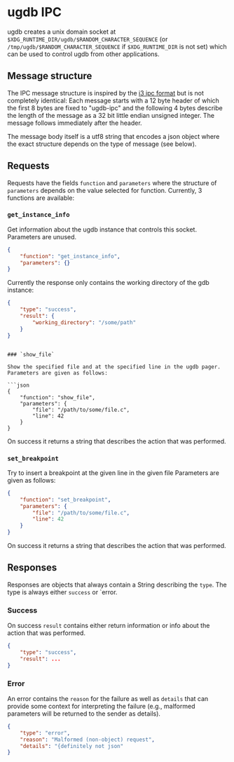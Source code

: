 # ugdb IPC

ugdb creates a unix domain socket at `$XDG_RUNTIME_DIR/ugdb/$RANDOM_CHARACTER_SEQUENCE` (or `/tmp/ugdb/$RANDOM_CHARACTER_SEQUENCE` if `$XDG_RUNTIME_DIR` is not set) which can be used to control ugdb from other applications.

## Message structure

The IPC message structure is inspired by the [i3 ipc format](https://i3wm.org/docs/ipc.html) but is not completely identical:
Each message starts with a 12 byte header of which the first 8 bytes are fixed to "ugdb-ipc" and the following 4 bytes describe the length of the message as a 32 bit little endian unsigned integer.
The message follows immediately after the header.

The message body itself is a utf8 string that encodes a json object where the exact structure depends on the type of message (see below).

## Requests

Requests have the fields `function` and `parameters` where the structure of `parameters` depends on the value selected for function.
Currently, 3 functions are available:

### `get_instance_info`

Get information about the ugdb instance that controls this socket.
Parameters are unused.

```json
{
    "function": "get_instance_info",
    "parameters": {}
}
```

Currently the response only contains the working directory of the gdb instance:

```json
{
    "type": "success",
    "result": {
        "working_directory": "/some/path"
    }
}
```
```

### `show_file`

Show the specified file and at the specified line in the ugdb pager.
Parameters are given as follows:

```json
{
    "function": "show_file",
    "parameters": {
        "file": "/path/to/some/file.c",
        "line": 42
    }
}
```

On success it returns a string that describes the action that was performed.

### `set_breakpoint`

Try to insert a breakpoint at the given line in the given file
Parameters are given as follows:
```json
{
    "function": "set_breakpoint",
    "parameters": {
        "file": "/path/to/some/file.c",
        "line": 42
    }
}
```

On success it returns a string that describes the action that was performed.

## Responses

Responses are objects that always contain a String describing the `type`.
The type is always either `success` or `error.

### Success

On success `result` contains either return information or info about the action that was performed.

```json
{
    "type": "success",
    "result": ...
}
```

### Error

An error contains the `reason` for the failure as well as `details` that can provide some context for interpreting the failure (e.g., malformed parameters will be returned to the sender as details).

```json
{
    "type": "error",
    "reason": "Malformed (non-object) request",
    "details": "{definitely not json"
}
```
